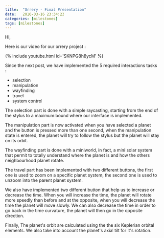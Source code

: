 ```yaml
---
title:  "Orrery - Final Presentation"
date:   2016-03-16 23:34:23
categories: [milestones]
tags: [milestones]
---
```


Hi,

Here is our video for our orrery project :

{% include youtube.html id='SKNPG8h8ycM' %}

Since the next post, we have implemented the 5 required interactions tasks :

- selection
- manipulation
- wayfinding
- travel
- system control

The selection part is done with a simple raycasting, starting from the end of the stylus to a maximum bound where our interface is implemented.

The manipulation part is now activated when you have selected a planet and the button is pressed more than one second, when the manipulation state is entered, the planet will try to follow the stylus but the planet will stay on its orbit.

The wayfinding part is done with a miniworld, in fact, a mini solar system that permit to totally understand where the planet is and how the others neighbourhood planet rotate.

The travel part has been implemented with two different buttons, the first one is used to zoom on a specific planet system, the second one is used to unzoom into the parent planet system.

We also have implemented two different button that help us to increase or decrease the time. When you will increase the time, the planet will rotate more speedly than before and at the opposite, when you will decrease the time the planet will move slowly. We can also decrease the time in order to go back in the time curvature, the planet will then go in the opposite direction.


Finally, The planet's orbit are calculated using the the six Keplerian orbital elements. We also take into account the planet's axial tilt for it's rotation.

